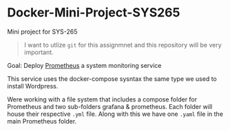 # Docker-Mini-Project-SYS265
Mini project for SYS-265

> I want to utlize `git` for this assignmnet and this repository will be very important.

Goal: Deploy [Prometheus](https://prometheus.io/docs/introduction/overview/) a system monitoring service

This service uses the docker-compose sysntax the same type we used to install Wordpress.

Were working with a file system that includes a compose folder for Prometheus and two sub-folders grafana & prometheus. Each folder will house their respective `.yml` file. Along with this we have one `.yaml` file in the main Prometheus folder. 



